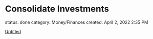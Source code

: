 # Consolidate Investments

status: done
category: Money/Finances
created: April 2, 2022 2:35 PM

[Untitled](Consolidate%20Investments%20a155680ff2b44486b55e778de701a15c/Untitled%20515d734862d2448abb283a74fceda819.csv)